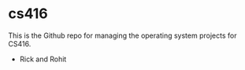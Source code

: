 # cs416

This is the Github repo for managing the operating system projects for CS416. 

- Rick and Rohit
